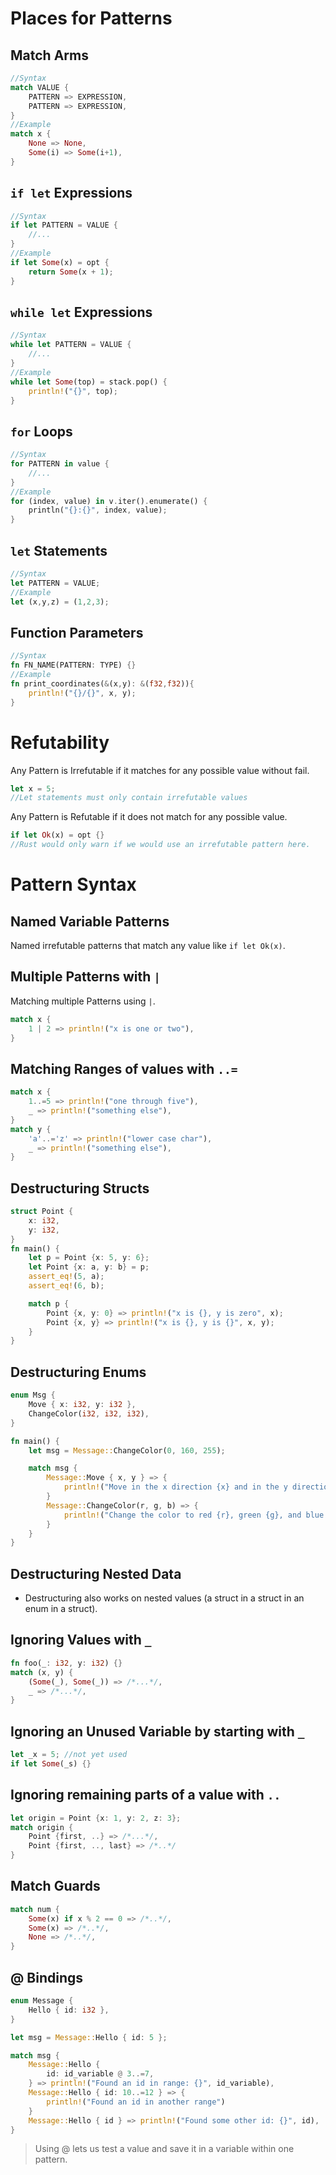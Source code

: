 # Places for Patterns
## Match Arms
```rust
//Syntax
match VALUE {
    PATTERN => EXPRESSION,
    PATTERN => EXPRESSION,
}
//Example
match x {
    None => None,
    Some(i) => Some(i+1),
}
```

## `if let` Expressions
```rust
//Syntax
if let PATTERN = VALUE {
    //...
}
//Example
if let Some(x) = opt {
    return Some(x + 1);
}
```

## `while let` Expressions
```rust
//Syntax
while let PATTERN = VALUE {
    //...
}
//Example
while let Some(top) = stack.pop() {
    println!("{}", top);
}
```

## `for` Loops
```rust
//Syntax
for PATTERN in value {
    //...
}
//Example
for (index, value) in v.iter().enumerate() {
    println("{}:{}", index, value);
}
```

## `let` Statements
```rust
//Syntax
let PATTERN = VALUE;
//Example
let (x,y,z) = (1,2,3);
```

## Function Parameters
```rust
//Syntax
fn FN_NAME(PATTERN: TYPE) {}
//Example
fn print_coordinates(&(x,y): &(f32,f32)){
    println!("{}/{}", x, y);
}
```

# Refutability
Any Pattern is Irrefutable if it matches for any possible value without fail.
```rust
let x = 5;
//Let statements must only contain irrefutable values
```
Any Pattern is Refutable if it does not match for any possible value.
```rust
if let Ok(x) = opt {}
//Rust would only warn if we would use an irrefutable pattern here.
```

# Pattern Syntax

## Named Variable Patterns
Named irrefutable patterns that match any value like `if let Ok(x)`.

## Multiple Patterns with `|`
Matching multiple Patterns using `|`.
```rust
match x {
    1 | 2 => println!("x is one or two"),
}
```

## Matching Ranges of values with `..=`
```rust
match x {
    1..=5 => println!("one through five"),
    _ => println!("something else"),
}
match y {
    'a'..='z' => println!("lower case char"),
    _ => println!("something else"),
}
```

## Destructuring Structs
```rust
struct Point {
    x: i32,
    y: i32,
}
fn main() {
    let p = Point {x: 5, y: 6};
    let Point {x: a, y: b} = p;
    assert_eq!(5, a);
    assert_eq!(6, b);

    match p {
        Point {x, y: 0} => println!("x is {}, y is zero", x);
        Point {x, y} => println!("x is {}, y is {}", x, y);
    }
}
```

## Destructuring Enums 
```rust
enum Msg {
    Move { x: i32, y: i32 },
    ChangeColor(i32, i32, i32),
}

fn main() {
    let msg = Message::ChangeColor(0, 160, 255);

    match msg {
        Message::Move { x, y } => {
            println!("Move in the x direction {x} and in the y direction {y}");
        }
        Message::ChangeColor(r, g, b) => {
            println!("Change the color to red {r}, green {g}, and blue {b}",)
        }
    }
}
```

## Destructuring Nested Data
- Destructuring also works on nested values (a struct in a struct in an enum in a struct).

## Ignoring Values with `_`
```rust
fn foo(_: i32, y: i32) {}
match (x, y) {
    (Some(_), Some(_)) => /*...*/,
    _ => /*...*/,
}
```
## Ignoring an Unused Variable by starting with `_`
```rust
let _x = 5; //not yet used
if let Some(_s) {}
```

## Ignoring remaining parts of a value with `..`
```rust
let origin = Point {x: 1, y: 2, z: 3};
match origin {
    Point {first, ..} => /*...*/,
    Point {first, .., last} => /*..*/
}
```

## Match Guards
```rust
match num {
    Some(x) if x % 2 == 0 => /*..*/,
    Some(x) => /*..*/,
    None => /*..*/,
}
```

## @ Bindings

```rust
enum Message {
    Hello { id: i32 },
}

let msg = Message::Hello { id: 5 };

match msg {
    Message::Hello {
        id: id_variable @ 3..=7,
    } => println!("Found an id in range: {}", id_variable),
    Message::Hello { id: 10..=12 } => {
        println!("Found an id in another range")
    }
    Message::Hello { id } => println!("Found some other id: {}", id),
}
```
> Using @ lets us test a value and save it in a variable within one pattern.